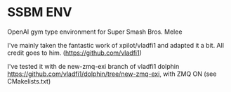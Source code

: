 # SSBM ENV

OpenAI gym type environment for Super Smash Bros. Melee

I've mainly taken the fantastic work of xpilot/vladfi1 and adapted it a bit. All credit goes to him. (https://github.com/vladfi1)

I've tested it with de new-zmq-exi branch of vladfi1 dolphin https://github.com/vladfi1/dolphin/tree/new-zmq-exi, with ZMQ ON (see CMakelists.txt)